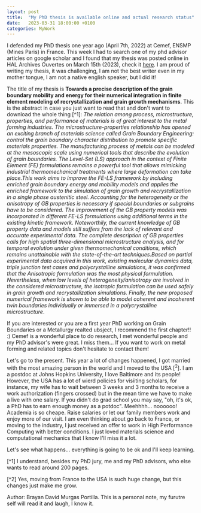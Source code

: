 ```yaml
---
layout: post
title:  "My PhD thesis is available online and actual research status"
date:   2023-03-31 18:00:00 +0100
categories: MyWork
---
```


I defended my PhD thesis one year ago (April 7th, 2022) at Cemef, ENSMP (Mines Paris) in France. This week I had to search one of my phd advisor articles on google scholar and I found that my thesis was posted online in HAL Archives Ouvertes on March 15th (2023), check it [here](https://pastel.archives-ouvertes.fr/tel-04029971). I am proud of writing my thesis, it was challenging, I am not the best writer even in my mother tongue, I am not a native english speaker, but I did it! 

The title of my thesis is **Towards a precise description of the grain boundary mobility and energy for their numerical integration in finite element modeling of recrystallization and grain growth mechanisms**. This is the abstract in case you just want to read that and don't want to download the whole thing [^1]:
*The relation among process, microstructure, properties, and performance of materials is of great interest to the metal forming industries. The microstructure-properties relationship has opened an exciting branch of materials science called Grain Boundary Engineering: control the grain boundary character distribution to promote specific materials properties. The manufacturing process of metals can be modeled at the mesoscopic scale using numerical tools that describe the evolution of grain boundaries. The Level-Set (LS) approach in the context of Finite Element (FE) formulations remains a powerful tool that allows mimicking industrial thermomechanical treatments where large deformation can take place.This work aims to improve the FE-LS framework by including enriched grain boundary energy and mobility models and applies the enriched framework to the simulation of grain growth and recrystallization in a single phase austenitic steel. Accounting for the heterogeneity or the anisotropy of GB properties is necessary if special boundaries or subgrains have to be considered. The improvement of the GB property models was incorporated in different FE-LS formulations using additional terms in the existing kinetic framework. Noteworthily, the current knowledge of GB property data and models still suffers from the lack of relevant and accurate experimental data. The complete description of GB properties calls for high spatial three-dimensional microstructure analysis, and for temporal evolution under given thermomechanical conditions, which remains unattainable with the state-of-the-art techniques.Based on partial experimental data acquired in this work, existing molecular dynamics data, triple junction test cases and polycrystalline simulations, it was confirmed that the Anisotropic formulation was the most physical formulation. Nevertheless, when low levels of heterogeneity/anisotropy are involved in the considered microstructure, the isotropic formulation can be used safely in grain growth and recrystallization simulations. Finally, the new proposed numerical framework is shown to be able to model coherent and incoherent twin boundaries individually or immersed in a polycrystalline microstructure*.

If you are interested or you are a first year PhD working on Grain Boundaries or a Metallurgy realted ubsject, I recommend the first chapter!! :) 
Cemef is a wonderful place to do research, I met wonderful people and my PhD advisor's were great. I miss them... If you want to work on metal forming and related topics don't hesitate to contact them! 

Let's go to the present. This year a lot of changes happened, I got married with the most amazing person in the world and I moved to the USA [$^2$]. I am a postdoc at Johns Hopkins University, I love Baltimore and its people! However, the USA has a lot of wierd policies for visiiting scholars, for instance, my wife has to wait between 3 weeks and 3 months to receive a work authorization (fingers crossed) but in the mean time we have to make a live with one salary. If you didn't do grad school you may say, "oh, it's ok, a PhD has to earn enough money as a potdoc". Meehhhh... noooooo! Academia is so cheape. Raise salaries or let our family members work and enjoy more of our visit. I am even thinking about go back to France, or moving to the industry, I just received an offer to work in High Performance Computing with better conditions. I just loved materials science and computational mechanics that I know I'll miss it a lot.

Let's see what happens... everything is going to be ok and I'll keep learning.

[^1] I understand, besides my PhD jury, me and my PhD advisors, who else wants to read around 200 pages.

[^2] Yes, moving from France to the USA is such huge change, but this changes just make me grow.

Author: Brayan David Murgas Portilla. This is a personal note, my furutre self will read it and laugh, I know it.
